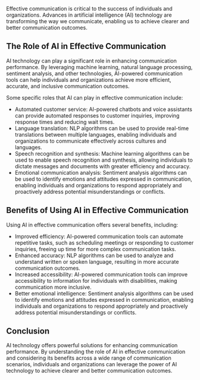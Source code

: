 

Effective communication is critical to the success of individuals and organizations. Advances in artificial intelligence (AI) technology are transforming the way we communicate, enabling us to achieve clearer and better communication outcomes.

The Role of AI in Effective Communication
-----------------------------------------

AI technology can play a significant role in enhancing communication performance. By leveraging machine learning, natural language processing, sentiment analysis, and other technologies, AI-powered communication tools can help individuals and organizations achieve more efficient, accurate, and inclusive communication outcomes.

Some specific roles that AI can play in effective communication include:

* Automated customer service: AI-powered chatbots and voice assistants can provide automated responses to customer inquiries, improving response times and reducing wait times.
* Language translation: NLP algorithms can be used to provide real-time translations between multiple languages, enabling individuals and organizations to communicate effectively across cultures and languages.
* Speech recognition and synthesis: Machine learning algorithms can be used to enable speech recognition and synthesis, allowing individuals to dictate messages and documents with greater efficiency and accuracy.
* Emotional communication analysis: Sentiment analysis algorithms can be used to identify emotions and attitudes expressed in communication, enabling individuals and organizations to respond appropriately and proactively address potential misunderstandings or conflicts.

Benefits of Using AI in Effective Communication
-----------------------------------------------

Using AI in effective communication offers several benefits, including:

* Improved efficiency: AI-powered communication tools can automate repetitive tasks, such as scheduling meetings or responding to customer inquiries, freeing up time for more complex communication tasks.
* Enhanced accuracy: NLP algorithms can be used to analyze and understand written or spoken language, resulting in more accurate communication outcomes.
* Increased accessibility: AI-powered communication tools can improve accessibility to information for individuals with disabilities, making communication more inclusive.
* Better emotional intelligence: Sentiment analysis algorithms can be used to identify emotions and attitudes expressed in communication, enabling individuals and organizations to respond appropriately and proactively address potential misunderstandings or conflicts.

Conclusion
----------

AI technology offers powerful solutions for enhancing communication performance. By understanding the role of AI in effective communication and considering its benefits across a wide range of communication scenarios, individuals and organizations can leverage the power of AI technology to achieve clearer and better communication outcomes.
